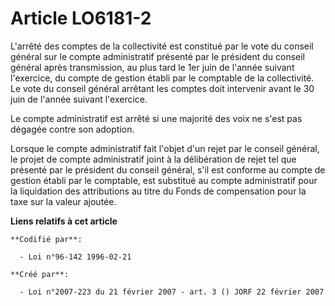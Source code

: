 # Article LO6181-2

L'arrêté des comptes de la collectivité est constitué par le vote du conseil général sur le compte administratif présenté par
le président du conseil général après transmission, au plus tard le 1er juin de l'année suivant l'exercice, du compte de
gestion établi par le comptable de la collectivité. Le vote du conseil général arrêtant les comptes doit intervenir avant le
30 juin de l'année suivant l'exercice.

Le compte administratif est arrêté si une majorité des voix ne s'est pas dégagée contre son adoption.

Lorsque le compte administratif fait l'objet d'un rejet par le conseil général, le projet de compte administratif joint à la
délibération de rejet tel que présenté par le président du conseil général, s'il est conforme au compte de gestion établi par
le comptable, est substitué au compte administratif pour la liquidation des attributions au titre du Fonds de compensation
pour la taxe sur la valeur ajoutée.

**Liens relatifs à cet article**

	**Codifié par**:

	  - Loi n°96-142 1996-02-21

	**Créé par**:

	  - Loi n°2007-223 du 21 février 2007 - art. 3 () JORF 22 février 2007
